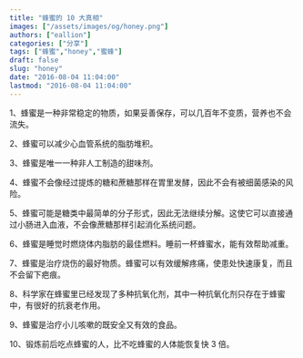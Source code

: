 ```yaml
---
title: "蜂蜜的 10 大真相"
images: ["/assets/images/og/honey.png"]
authors: ["eallion"]
categories: ["分享"]
tags: ["蜂蜜","honey","蜜蜂"]
draft: false
slug: "honey"
date: "2016-08-04 11:04:00"
lastmod: "2016-08-04 11:04:00"
---
```


1、蜂蜜是一种非常稳定的物质，如果妥善保存，可以几百年不变质，营养也不会流失。

2、蜂蜜可以减少心血管系统的脂肪堆积。

3、蜂蜜是唯一一种非人工制造的甜味剂。

4、蜂蜜不会像经过提炼的糖和蔗糖那样在胃里发酵，因此不会有被细菌感染的风险。

5、蜂蜜可能是糖类中最简单的分子形式，因此无法继续分解。这使它可以直接通过小肠进入血液，不会像蔗糖那样引起消化系统问题。

6、蜂蜜是睡觉时燃烧体内脂肪的最佳燃料。睡前一杯蜂蜜水，能有效帮助减重。

7、蜂蜜是治疗烧伤的最好物质。蜂蜜可以有效缓解疼痛，使患处快速康复，而且不会留下疤痕。

8、科学家在蜂蜜里已经发现了多种抗氧化剂，其中一种抗氧化剂只存在于蜂蜜中，有很好的抗衰老作用。

9、蜂蜜是治疗小儿咳嗽的既安全又有效的食品。

10、锻炼前后吃点蜂蜜的人，比不吃蜂蜜的人体能恢复快 3 倍。

